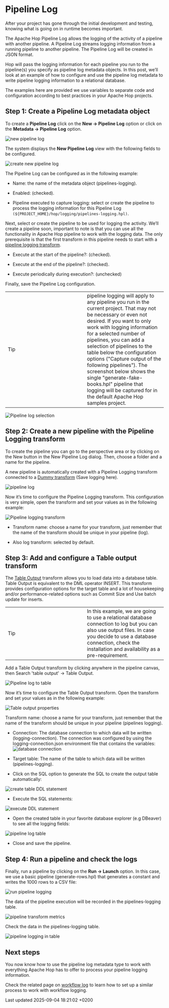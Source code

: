 <div id="header">

# Pipeline Log

</div>

<div id="content">

<div id="preamble">

<div class="sectionbody">

<div class="paragraph">

After your project has gone through the initial development and testing, knowing what is going on in runtime becomes important.

</div>

<div class="paragraph">

The Apache Hop Pipeline Log allows the logging of the activity of a pipeline with another pipeline. A Pipeline Log streams logging information from a running pipeline to another pipeline. The Pipeline Log will be created in JSON format.

</div>

<div class="paragraph">

Hop will pass the logging information for each pipeline you run to the pipeline(s) you specify as pipeline log metadata objects. In this post, we’ll look at an example of how to configure and use the pipeline log metadata to write pipeline logging information to a relational database.

</div>

<div class="paragraph">

The examples here are provided we use variables to separate code and configuration according to best practices in your Apache Hop projects.

</div>

</div>

</div>

<div class="sect1">

## Step 1: Create a Pipeline Log metadata object

<div class="sectionbody">

<div class="paragraph">

To create a **Pipeline Log** click on the **New → Pipeline Log** option or click on the **Metadata → Pipeline Log** option.

</div>

<div class="paragraph">

<span class="image">![new pipeline log](/images/how-to-guides/logging-pipeline-log/new-pipeline-log.jpg)</span>

</div>

<div class="paragraph">

The system displays the **New Pipeline Log** view with the following fields to be configured.

</div>

<div class="paragraph">

<span class="image">![create new pipeline log](/images/how-to-guides/logging-pipeline-log/new-pipeline-log.jpg)</span>

</div>

<div class="paragraph">

The Pipeline Log can be configured as in the following example:

</div>

<div class="ulist">

  - Name: the name of the metadata object (pipelines-logging).

  - Enabled: (checked).

  - Pipeline executed to capture logging: select or create the pipeline to process the logging information for this Pipeline Log `(${PROJECT_HOME}/hop/logging/pipelines-logging.hpl)`.

</div>

<div class="paragraph">

Next, select or create the pipeline to be used for logging the activity. We’ll create a pipeline soon, important to note is that you can use all the functionality in Apache Hop pipeline to work with the logging data. The only prerequisite is that the first transform in this pipeline needs to start with a [pipeline logging transform](pipeline/transforms/pipeline-logging.3kbqP69jhc).

</div>

<div class="ulist">

  - Execute at the start of the pipeline?: (checked).

  - Execute at the end of the pipeline?: (checked).

  - Execute periodically during execution?: (unchecked)

</div>

<div class="paragraph">

Finally, save the Pipeline Log configuration.

</div>

<div class="admonitionblock tip">

<table>
<colgroup>
<col style="width: 50%" />
<col style="width: 50%" />
</colgroup>
<tbody>
<tr class="odd">
<td><div class="title">
Tip
</div></td>
<td>pipeline logging will apply to any pipeline you run in the current project. That may not be necessary or even not desired. If you want to only work with logging information for a selected number of pipelines, you can add a selection of pipelines to the table below the configuration options (&quot;Capture output of the following pipelines&quot;). The screenshot below shows the single &quot;generate-fake-books.hpl&quot; pipeline that logging will be captured for in the default Apache Hop samples project.</td>
</tr>
</tbody>
</table>

</div>

<div class="paragraph">

<span class="image">![Pipeline log selection](/images/how-to-guides/logging-pipeline-log/pipeline-log-selection.png)</span>

</div>

</div>

</div>

<div class="sect1">

## Step 2: Create a new pipeline with the Pipeline Logging transform

<div class="sectionbody">

<div class="paragraph">

To create the pipeline you can go to the perspective area or by clicking on the New button in the New Pipeline Log dialog. Then, choose a folder and a name for the pipeline.

</div>

<div class="paragraph">

A new pipeline is automatically created with a Pipeline Logging transform connected to a [Dummy transform](pipeline/transforms/dummy.3kbqP69jhc) (Save logging here).

</div>

<div class="paragraph">

<span class="image">![pipeline log](/images/how-to-guides/logging-pipeline-log/pipeline-log.jpg)</span>

</div>

<div class="paragraph">

Now it’s time to configure the Pipeline Logging transform. This configuration is very simple, open the transform and set your values as in the following example:

</div>

<div class="paragraph">

<span class="image">![Pipeline logging transform](/images/how-to-guides/logging-pipeline-log/pipeline-logging-transform.jpg)</span>

</div>

<div class="ulist">

  - Transform name: choose a name for your transform, just remember that the name of the transform should be unique in your pipeline (log).

  - Also log transform: selected by default.

</div>

</div>

</div>

<div class="sect1">

## Step 3: Add and configure a Table output transform

<div class="sectionbody">

<div class="paragraph">

The [Table Output](pipeline/transforms/tableoutput.3kbqP69jhc) transform allows you to load data into a database table. Table Output is equivalent to the DML operator INSERT. This transform provides configuration options for the target table and a lot of housekeeping and/or performance-related options such as Commit Size and Use batch update for inserts.

</div>

<div class="admonitionblock tip">

<table>
<colgroup>
<col style="width: 50%" />
<col style="width: 50%" />
</colgroup>
<tbody>
<tr class="odd">
<td><div class="title">
Tip
</div></td>
<td>In this example, we are going to use a relational database connection to log but you can also use output files. In case you decide to use a database connection, check the installation and availability as a pre-requirement.</td>
</tr>
</tbody>
</table>

</div>

<div class="paragraph">

Add a Table Output transform by clicking anywhere in the pipeline canvas, then Search 'table output' → Table Output.

</div>

<div class="paragraph">

<span class="image">![Pipeline log to table](/images/how-to-guides/logging-pipeline-log/pipeline-log2.jpg)</span>

</div>

<div class="paragraph">

Now it’s time to configure the Table Output transform. Open the transform and set your values as in the following example:

</div>

<div class="paragraph">

<span class="image">![Table output properties](/images/how-to-guides/logging-pipeline-log/table-output-properties.png)</span>

</div>

<div class="paragraph">

Transform name: choose a name for your transform, just remember that the name of the transform should be unique in your pipeline (pipelines logging).

</div>

<div class="ulist">

  - Connection: The database connection to which data will be written (logging-connection). The connection was configured by using the logging-connection.json environment file that contains the variables: <span class="image">![database connection](/images/how-to-guides/logging-pipeline-log/rdbms-connection.png)</span>

  - Target table: The name of the table to which data will be written (pipelines-logging).

  - Click on the SQL option to generate the SQL to create the output table automatically:

</div>

<div class="paragraph">

<span class="image">![create table DDL statement](/images/how-to-guides/logging-pipeline-log/sql-statements.jpg)</span>

</div>

<div class="ulist">

  - Execute the SQL statements:

</div>

<div class="paragraph">

<span class="image">![execute DDL statement](/images/how-to-guides/logging-pipeline-log/sql-statements-execution.jpg)</span>

</div>

<div class="ulist">

  - Open the created table in your favorite database explorer (e.g DBeaver) to see all the logging fields:

</div>

<div class="paragraph">

<span class="image">![pipeline log table](/images/how-to-guides/logging-pipeline-log/pipeline-log-table.jpg)</span>

</div>

<div class="ulist">

  - Close and save the pipeline.

</div>

</div>

</div>

<div class="sect1">

## Step 4: Run a pipeline and check the logs

<div class="sectionbody">

<div class="paragraph">

Finally, run a pipeline by clicking on the **Run → Launch** option. In this case, we use a basic pipeline (generate-rows.hpl) that generates a constant and writes the 1000 rows to a CSV file:

</div>

<div class="paragraph">

<span class="image">![run pipeline logging](/images/how-to-guides/logging-pipeline-log/run-pipeline-logging.jpg)</span>

</div>

<div class="paragraph">

The data of the pipeline execution will be recorded in the pipelines-logging table.

</div>

<div class="paragraph">

<span class="image">![pipeline transform metrics](/images/how-to-guides/logging-pipeline-log/run-pipeline-transform-metrics.jpg)</span>

</div>

<div class="paragraph">

Check the data in the pipelines-logging table.

</div>

<div class="paragraph">

<span class="image">![pipeline logging in table](/images/how-to-guides/logging-pipeline-log/run-pipeline-table.jpg)</span>

</div>

</div>

</div>

<div class="sect1">

## Next steps

<div class="sectionbody">

<div class="paragraph">

You now know how to use the pipeline log metadata type to work with everything Apache Hop has to offer to process your pipeline logging information.

</div>

<div class="paragraph">

Check the related page on [workflow log](how-to-guides/logging-workflow-log.3kbqP69jhc) to learn how to set up a similar process to work with workflow logging.

</div>

</div>

</div>

</div>

<div id="footer">

<div id="footer-text">

Last updated 2025-09-04 18:21:02 +0200

</div>

</div>
